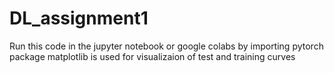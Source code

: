 # DL_assignment1
Run this code in the jupyter notebook or google colabs by importing pytorch package
matplotlib is used for visualizaion of test and training curves
